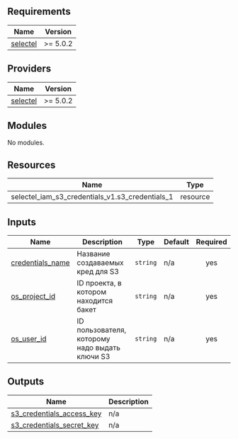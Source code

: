 <!-- BEGIN_TF_DOCS -->
## Requirements

| Name | Version |
|------|---------|
| <a name="requirement_selectel"></a> [selectel](#requirement\_selectel) | >= 5.0.2 |

## Providers

| Name | Version |
|------|---------|
| <a name="provider_selectel"></a> [selectel](#provider\_selectel) | >= 5.0.2 |

## Modules

No modules.

## Resources

| Name | Type |
|------|------|
| selectel_iam_s3_credentials_v1.s3_credentials_1 | resource |

## Inputs

| Name | Description | Type | Default | Required |
|------|-------------|------|---------|:--------:|
| <a name="input_credentials_name"></a> [credentials\_name](#input\_credentials\_name) | Название создаваемых кред для S3 | `string` | n/a | yes |
| <a name="input_os_project_id"></a> [os\_project\_id](#input\_os\_project\_id) | ID проекта, в котором находится бакет | `string` | n/a | yes |
| <a name="input_os_user_id"></a> [os\_user\_id](#input\_os\_user\_id) | ID пользователя, которому надо выдать ключи S3 | `string` | n/a | yes |

## Outputs

| Name | Description |
|------|-------------|
| <a name="output_s3_credentials_access_key"></a> [s3\_credentials\_access\_key](#output\_s3\_credentials\_access\_key) | n/a |
| <a name="output_s3_credentials_secret_key"></a> [s3\_credentials\_secret\_key](#output\_s3\_credentials\_secret\_key) | n/a |
<!-- END_TF_DOCS -->